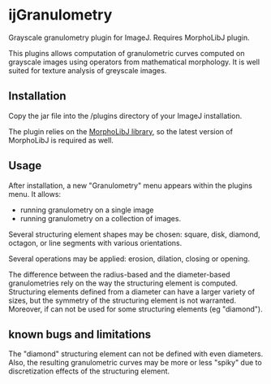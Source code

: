 # ijGranulometry
Grayscale granulometry plugin for ImageJ. Requires MorphoLibJ plugin.

This plugins allows computation of granulometric curves computed on grayscale images 
using operators from mathematical morphology. It is well suited for texture analysis of 
greyscale images.

## Installation ##
Copy the jar file into the /plugins directory of your ImageJ installation.

The plugin relies on the [MorphoLibJ library](https://github.com/ijpb/MorphoLibJ),
so the latest version of MorphoLibJ is required as well.

## Usage ##

After installation, a new "Granulometry" menu appears within the plugins menu. It allows:
* running granulometry on a single image
* running granulometry on a collection of images.


Several structuring element shapes may be chosen: square, disk, diamond, octagon, 
or line segments with various orientations.

Several operations may be applied: erosion, dilation, closing or opening.

The difference between the radius-based and the diameter-based granulometries rely on the 
way the structuring element is computed. Structuring elements defined from a diameter can
have a larger variety of sizes, but the symmetry of the structuring element is not 
warranted. Moreover, if can not be used for some structuring elements (eg "diamond").


## known bugs and limitations ##

The "diamond" structuring element can not be defined with even diameters.
Also, the resulting granulometric curves may be more or less "spiky" due to 
discretization effects of the structuring element.
